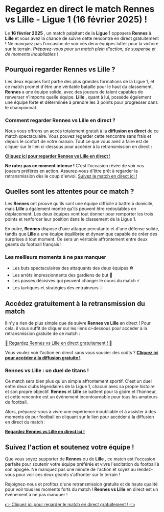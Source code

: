 # Regardez en direct le match Rennes vs Lille - Ligue 1 (16 février 2025) !

Le **16 février 2025** , un match palpitant de la **Ligue 1** opposera **Rennes** à **Lille** et vous avez la chance de suivre cette rencontre en direct gratuitement ! Ne manquez pas l'occasion de voir ces deux équipes lutter pour la victoire sur le terrain. _Préparez-vous pour un match plein d'action, de suspense et de moments inoubliables !_

## Pourquoi regarder Rennes vs Lille ?

Les deux équipes font partie des plus grandes formations de la Ligue 1, et ce match promet d'être une véritable bataille pour le haut du classement. **Rennes** a une équipe solide, avec des joueurs de talent capables de renverser n'importe quelle équipe. **Lille** , quant à lui, possède également une équipe forte et déterminée à prendre les 3 points pour progresser dans le championnat.

### Comment regarder Rennes vs Lille en direct ?

Nous vous offrons un accès totalement gratuit à la **diffusion en direct** de ce match spectaculaire. Vous pouvez regarder cette rencontre sans frais et depuis le confort de votre maison. Tout ce que vous avez à faire est de cliquer sur le lien ci-dessous pour accéder à la retransmission en direct :

[**Cliquez ici pour regarder Rennes vs Lille en direct !**](https://tinyurl.com/livestreamfreeo?st=Rennes+vs+Lille&si=ghc)

**Ne ratez pas ce moment intense !** C'est l'occasion rêvée de voir vos joueurs préférés en action. Assurez-vous d'être prêt à regarder la retransmission dès le coup d'envoi. [Suivez le match en direct ici !](https://tinyurl.com/livestreamfreeo?st=Rennes+vs+Lille&si=ghc)

## Quelles sont les attentes pour ce match ?

Les **Rennes** ont prouvé qu'ils sont une équipe difficile à battre à domicile, mais **Lille** a également montré qu'ils peuvent être redoutables en déplacement. Les deux équipes vont tout donner pour remporter les trois points et renforcer leur position dans le classement de la Ligue 1.

En outre, **Rennes** dispose d'une attaque percutante et d'une défense solide, tandis que **Lille** a une équipe équilibrée et dynamique capable de créer des surprises à tout moment. Ce sera un véritable affrontement entre deux géants du football français !

### Les meilleurs moments à ne pas manquer

- Les buts spectaculaires des attaquants des deux équipes ⚽️
- Les arrêts impressionnants des gardiens de but 🧤
- Les passes décisives qui peuvent changer le cours du match ⚡
- Les tactiques et stratégies des entraîneurs 💡

## Accédez gratuitement à la retransmission du match

Il n'y a rien de plus simple que de suivre **Rennes vs Lille** en direct ! Pour cela, il vous suffit de cliquer sur les liens ci-dessous pour accéder à la retransmission gratuite de ce match :

[🌟 Regardez Rennes vs Lille en direct gratuitement ! 🌟](https://tinyurl.com/livestreamfreeo?st=Rennes+vs+Lille&si=ghc)

Vous voulez voir l'action en direct sans vous soucier des coûts ? [**Cliquez ici pour accéder à la diffusion gratuite !**](https://tinyurl.com/livestreamfreeo?st=Rennes+vs+Lille&si=ghc)

### Rennes vs Lille : un duel de titans !

Ce match sera bien plus qu'un simple affrontement sportif. C'est un duel entre deux clubs légendaires de la Ligue 1, chacun avec sa propre histoire et son propre objectif. **Rennes** et **Lille** se battent pour la gloire et l'honneur, et cette rencontre est un événement incontournable pour tous les amateurs de football.

Alors, préparez-vous à vivre une expérience inoubliable et à assister à des moments de pur football en cliquant sur le lien pour accéder à la diffusion en direct du match :

[**Regardez Rennes vs Lille en direct ici !**](https://tinyurl.com/livestreamfreeo?st=Rennes+vs+Lille&si=ghc)

## Suivez l'action et soutenez votre équipe !

Que vous soyez supporter de **Rennes** ou de **Lille** , ce match est l'occasion parfaite pour soutenir votre équipe préférée et vivre l'excitation du football à son apogée. Ne manquez pas une minute de l'action et soyez au rendez-vous pour voir ces deux géants s'affronter sur le terrain !

Rejoignez-nous et profitez d'une retransmission gratuite et de haute qualité pour voir tous les moments forts du match ! **Rennes vs Lille** en direct est un événement à ne pas manquer !

[👉 Cliquez ici pour regarder le match en direct gratuitement ! 👈](https://tinyurl.com/livestreamfreeo?st=Rennes+vs+Lille&si=ghc)
